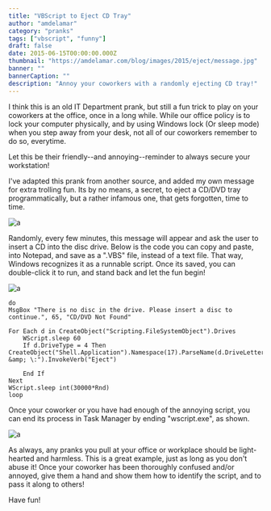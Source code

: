 ```yaml
---
title: "VBScript to Eject CD Tray"
author: "amdelamar"
category: "pranks"
tags: ["vbscript", "funny"]
draft: false
date: 2015-06-15T00:00:00.000Z
thumbnail: "https://amdelamar.com/blog/images/2015/eject/message.jpg"
banner: ""
bannerCaption: ""
description: "Annoy your coworkers with a randomly ejecting CD tray!"
---
```


I think this is an old IT Department prank, but still a fun trick to play on your coworkers at the office, once in a long while. While our office policy is to lock your computer physically, and by using Windows lock (Or sleep mode) when you step away from your desk, not all of our coworkers remember to do so, everytime.  

Let this be their friendly--and annoying--reminder to always secure your workstation!  

I've adapted this prank from another source, and added my own message for extra trolling fun. Its by no means, a secret, to eject a CD/DVD tray programmatically, but a rather infamous one, that gets forgotten, time to time.  

![a](/images/2015/eject/message.jpg)

Randomly, every few minutes, this message will appear and ask the user to insert a CD into the disc drive. Below is the code you can copy and paste, into Notepad, and save as a ".VBS" file, instead of a text file. That way, Windows recognizes it as a runnable script. Once its saved, you can double-click it to run, and stand back and let the fun begin!  

![a](/images/2015/eject/script.png)

```vbscript
do
MsgBox "There is no disc in the drive. Please insert a disc to continue.", 65, "CD/DVD Not Found"

For Each d in CreateObject("Scripting.FileSystemObject").Drives
    WScript.sleep 60
    If d.DriveType = 4 Then CreateObject("Shell.Application").Namespace(17).ParseName(d.DriveLetter &amp; \:").InvokeVerb("Eject")

    End If
Next
WScript.sleep int(30000*Rnd)
loop
```

Once your coworker or you have had enough of the annoying script, you can end its process in Task Manager by ending "wscript.exe", as shown.

![a](/images/2015/eject/task-manager.png)

As always, any pranks you pull at your office or workplace should be light-hearted and harmless. This is a great example, just as long as you don't abuse it! Once your coworker has been thoroughly confused and/or annoyed, give them a hand and show them how to identify the script, and to pass it along to others!  

Have fun!
